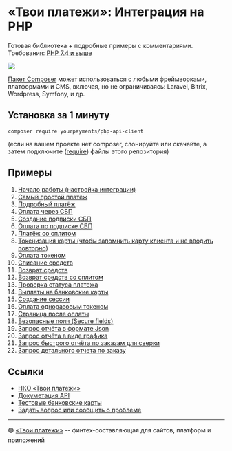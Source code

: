 # «Твои платежи»: Интеграция на PHP
Готовая библиотека + подробные примеры с комментариями. Требования: [PHP 7.4 и выше](https://github.com/yourpayments/php-api-client/blob/main/composer.json)

![](https://repository-images.githubusercontent.com/638835276/2067d028-b541-4355-b069-3c12c8a28042)

[Пакет Composer](https://packagist.org/packages/yourpayments/php-api-client) может 
использоваться с любыми фреймворками, платформами и CMS, включая, но не ограничиваясь: Laravel, Bitrix, Wordpress, Symfony, и др.

## Установка за 1 минуту
```shell
composer require yourpayments/php-api-client
```
(если на вашем проекте нет composer, слонируйте или скачайте, а затем подключите ([require](https://www.php.net/manual/ru/function.require.php)) файлы этого репозитория)

## Примеры
1. [Начало работы (настройка интеграции)](src/Examples/start.php)
2. [Cамый простой платёж](src/Examples/simpleGetPaymentLink.php)
3. [Подробный платёж](src/Examples/getPaymentLink.php)
4. [Оплата через СБП](src/Examples/getFasterPayment.php)
5. [Создание подписки СБП](src/Examples/getBindingFasterPayment.php)
6. [Оплата по подписке СБП](src/Examples/paymentByFasterBinding.php)
7. [Платёж со сплитом](src/Examples/getPaymentLinkMarketplace.php)
8. [Токенизация карты (чтобы запомнить карту клиента и не вводить повторно)](src/Examples/getToken.php)
9. [Оплата токеном](src/Examples/paymentByToken.php)
10. [Списание средств](src/Examples/paymentCapture.php)
11. [Возврат средств](src/Examples/paymentRefund.php)
12. [Возврат средств со сплитом](src/Examples/paymentRefundMarketplace.php)
13. [Проверка статуса платежа](src/Examples/paymentGetStatus.php)
14. [Выплаты на банковские карты](src/Examples/payoutCreate.php)
15. [Создание сессии](src/Examples/getSession.php)
16. [Оплата одноразовым токеном](src/Examples/oneTimeTokenPayment.php)
17. [Страница после оплаты](src/Examples/returnPage.php)
18. [Безопасные поля (Secure fields)](src/Examples/secureFields.php)
19. [Запрос отчёта в формате Json](src/Examples/getReportGeneral.php)
20. [Запрос отчёта в виде графика](src/Examples/getReportChart.php)
21. [Запрос быстрого отчёта по заказам для сверки](src/Examples/getReportOrder.php)
22. [Запрос детального отчета по заказу](src/Examples/getReportOrderDetails.php)

## Ссылки
- [НКО «Твои платежи»](https://YPMN.ru/)
- [Докуметация API](https://ypmn.ru/ru/documentation/)
- [Тестовые банковские карты](https://ypmn.ru/ru/documentation/#tag/testing)
- [Задать вопрос или сообщить о проблеме](https://github.com/yourpayments/php-api-client/issues/new)

-------------
🟢 [«Твои платежи»](https://YPMN.ru/ "Платёжная система для сайтов, платформ и приложений") -- финтех-составляющая для сайтов, платформ и приложений
